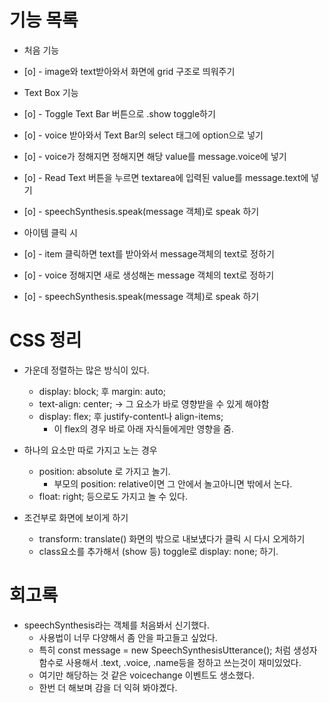 # 기능 목록

- 처음 기능
- [o] - image와 text받아와서 화면에 grid 구조로 띄워주기

- Text Box 기능
- [o] - Toggle Text Bar 버튼으로 .show toggle하기
- [o] - voice 받아와서 Text Bar의 select 태그에 option으로 넣기
- [o] - voice가 정해지면 정해지면 해당 value를 message.voice에 넣기
- [o] - Read Text 버튼을 누르면 textarea에 입력된 value를 message.text에 넣기
- [o] - speechSynthesis.speak(message 객체)로 speak 하기

- 아이템 클릭 시
- [o] - item 클릭하면 text를 받아와서 message객체의 text로 정하기
- [o] - voice 정해지면 새로 생성해논 message 객체의 text로 정하기
- [o] - speechSynthesis.speak(message 객체)로 speak 하기

# CSS 정리

- 가운데 정렬하는 많은 방식이 있다.

  - display: block; 후 margin: auto;
  - text-align: center; -> 그 요소가 바로 영향받을 수 있게 해야함
  - display: flex; 후 justify-content나 align-items;
    - 이 flex의 경우 바로 아래 자식들에게만 영향을 줌.

- 하나의 요소만 따로 가지고 노는 경우

  - position: absolute 로 가지고 놀기.
    - 부모의 position: relative이면 그 안에서 놀고아니면 밖에서 논다.
  - float: right; 등으로도 가지고 놀 수 있다.

- 조건부로 화면에 보이게 하기

  - transform: translate() 화면의 밖으로 내보넀다가 클릭 시 다시 오게하기
  - class요소를 추가해서 (show 등) toggle로 display: none; 하기.

# 회고록

- speechSynthesis라는 객체를 처음봐서 신기했다.
  - 사용법이 너무 다양해서 좀 안을 파고들고 싶었다.
  - 특히 const message = new SpeechSynthesisUtterance(); 처럼 생성자 함수로 사용해서 .text, .voice, .name등을 정하고 쓰는것이 재미있었다.
  - 여기만 해당하는 것 같은 voicechange 이벤트도 생소했다.
  - 한번 더 해보며 감을 더 익혀 봐야곘다.
